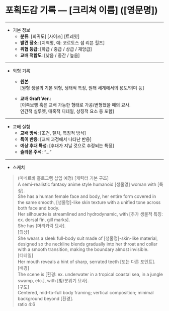 # 포획도감 기록 — [크리쳐 이름] ([영문명])

---

- 기본 정보
  * **분류**: [희귀도] [사이즈] [트레잇]
  * **발견 장소**: [지역명, 예: 코르토스 섬 리븐 힐즈]
  * **위협 등급**: [하급 / 중급 / 상급 / 재앙급]
  * **교배 적합도**: [낮음 / 중간 / 높음]

---

- 외형 기록
  * **원본**:  
  [원형 생물의 기본 외형, 생태적 특징, 원래 세계에서의 용도/의미 등]

  * **교배 Graft Ver.**:  
  [이족보행 혹은 교배 가능한 형태로 가공/변형했을 때의 묘사.  
  인간적 실루엣, 매혹적 디테일, 상징적 요소 등 포함]

---

- 교배 실험
  * **교배 방식**: [조건, 절차, 특징적 방식]  
  * **특이 반응**: [교배 과정에서 나타난 반응]  
  * **예상 후대 특성**: [후대가 지닐 것으로 추정되는 특징]  
  * **슬라몬 주석**: *“…”*  

---

- 스케치
>(미네르바 홀로그램 삽입 예정)
>[캐릭터 기본 구조]  
A semi-realistic fantasy anime style humanoid [생물명] woman with [특징].  
She has a human female face and body, her entire form covered in the same smooth, [생물명]-like skin texture with a unified tone across both face and body.  
Her silhouette is streamlined and hydrodynamic, with [추가 생물적 특징: ex. dorsal fin, gill marks].  
She has [머리카락 묘사].  
[의상]  
She wears a sleek full-body suit made of [생물명]-skin-like material, designed so the neckline blends gradually into her throat and collar with a smooth transition, making the boundary almost invisible.  
[디테일]  
Her mouth reveals a hint of sharp, serrated teeth [또는 다른 포인트].  
[배경]  
The scene is [환경: ex. underwater in a tropical coastal sea, in a jungle swamp, etc.], with [빛/분위기 묘사].  
[구도]  
Centered, mid-to-full body framing; vertical composition; minimal background beyond [환경].  
ratio 4:6  

